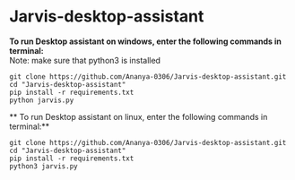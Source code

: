 # Jarvis-desktop-assistant
**To run Desktop assistant on windows, enter the following commands in terminal:**  
Note: make sure that python3 is installed
```
git clone https://github.com/Ananya-0306/Jarvis-desktop-assistant.git
cd "Jarvis-desktop-assistant"
pip install -r requirements.txt
python jarvis.py
```
**
To run Desktop assistant on linux, enter the following commands in terminal:**
```
git clone https://github.com/Ananya-0306/Jarvis-desktop-assistant.git
cd "Jarvis-desktop-assistant"
pip install -r requirements.txt
python3 jarvis.py
```
